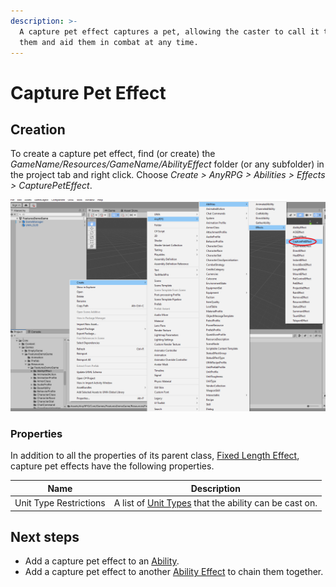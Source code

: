 ```yaml
---
description: >-
  A capture pet effect captures a pet, allowing the caster to call it to follow
  them and aid them in combat at any time.
---
```


# Capture Pet Effect

## Creation

To create a capture pet effect, find (or create) the _GameName/Resources/GameName/AbilityEffect_ folder (or any subfolder) in the project tab and right click.  Choose _Create > AnyRPG > Abilities > Effects > CapturePetEffect_.

![](<../../.gitbook/assets/image (138).png>)

### Properties

In addition to all the properties of its parent class, [Fixed Length Effect](./#fixed-length-effect-properties), capture pet effects have the following properties.

| Name                   | Description                                                              |
| ---------------------- | ------------------------------------------------------------------------ |
| Unit Type Restrictions | A list of [Unit Types](../unit-type.md) that the ability can be cast on. |

## Next steps

* Add a capture pet effect to an [Ability](../abilities/).
* Add a capture pet effect to another [Ability Effect](./) to chain them together.
